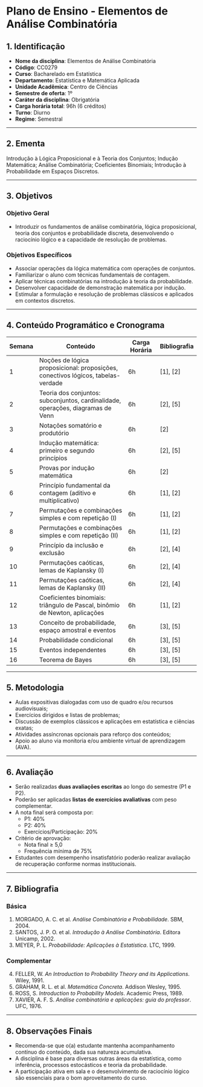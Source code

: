 # Plano de Ensino - Elementos de Análise Combinatória

## 1. Identificação

- **Nome da disciplina**: Elementos de Análise Combinatória  
- **Código**: CC0279  
- **Curso**: Bacharelado em Estatística  
- **Departamento**: Estatística e Matemática Aplicada  
- **Unidade Acadêmica**: Centro de Ciências  
- **Semestre de oferta**: 1º  
- **Caráter da disciplina**: Obrigatória  
- **Carga horária total**: 96h (6 créditos)  
- **Turno**: Diurno  
- **Regime**: Semestral  

---

## 2. Ementa

Introdução à Lógica Proposicional e à Teoria dos Conjuntos; Indução Matemática; Análise Combinatória; Coeficientes Binomiais; Introdução à Probabilidade em Espaços Discretos.

---

## 3. Objetivos

### Objetivo Geral

- Introduzir os fundamentos de análise combinatória, lógica proposicional, teoria dos conjuntos e probabilidade discreta, desenvolvendo o raciocínio lógico e a capacidade de resolução de problemas.

### Objetivos Específicos

- Associar operações da lógica matemática com operações de conjuntos.
- Familiarizar o aluno com técnicas fundamentais de contagem.
- Aplicar técnicas combinatórias na introdução à teoria da probabilidade.
- Desenvolver capacidade de demonstração matemática por indução.
- Estimular a formulação e resolução de problemas clássicos e aplicados em contextos discretos.

---

## 4. Conteúdo Programático e Cronograma

| Semana | Conteúdo | Carga Horária | Bibliografia |
|--------|----------|---------------|--------------|
| 1 | Noções de lógica proposicional: proposições, conectivos lógicos, tabelas-verdade | 6h | [1], [2] |
| 2 | Teoria dos conjuntos: subconjuntos, cardinalidade, operações, diagramas de Venn | 6h | [2], [5] |
| 3 | Notações somatório e produtório | 6h | [2] |
| 4 | Indução matemática: primeiro e segundo princípios | 6h | [2], [5] |
| 5 | Provas por indução matemática | 6h | [2] |
| 6 | Princípio fundamental da contagem (aditivo e multiplicativo) | 6h | [1], [2] |
| 7 | Permutações e combinações simples e com repetição (I) | 6h | [1], [2] |
| 8 | Permutações e combinações simples e com repetição (II) | 6h | [1], [2] |
| 9 | Princípio da inclusão e exclusão | 6h | [2], [4] |
| 10 | Permutações caóticas, lemas de Kaplansky (I) | 6h | [2], [4] |
| 11 | Permutações caóticas, lemas de Kaplansky (II) | 6h | [2], [4] |
| 12 | Coeficientes binomiais: triângulo de Pascal, binômio de Newton, aplicações | 6h | [1], [2] |
| 13 | Conceito de probabilidade, espaço amostral e eventos | 6h | [3], [5] |
| 14 | Probabilidade condicional | 6h | [3], [5] |
| 15 | Eventos independentes | 6h | [3], [5] |
| 16 | Teorema de Bayes | 6h | [3], [5] |

---

## 5. Metodologia

- Aulas expositivas dialogadas com uso de quadro e/ou recursos audiovisuais;
- Exercícios dirigidos e listas de problemas;
- Discussão de exemplos clássicos e aplicações em estatística e ciências exatas;
- Atividades assíncronas opcionais para reforço dos conteúdos;
- Apoio ao aluno via monitoria e/ou ambiente virtual de aprendizagem (AVA).

---

## 6. Avaliação

- Serão realizadas **duas avaliações escritas** ao longo do semestre (P1 e P2).
- Poderão ser aplicadas **listas de exercícios avaliativas** com peso complementar.
- A nota final será composta por:
  - P1: 40%
  - P2: 40%
  - Exercícios/Participação: 20%
- Critério de aprovação:
  - Nota final ≥ 5,0
  - Frequência mínima de 75%
- Estudantes com desempenho insatisfatório poderão realizar avaliação de recuperação conforme normas institucionais.

---

## 7. Bibliografia

### Básica

1. MORGADO, A. C. et al. *Análise Combinatória e Probabilidade*. SBM, 2004.  
2. SANTOS, J. P. O. et al. *Introdução à Análise Combinatória*. Editora Unicamp, 2002.  
3. MEYER, P. L. *Probabilidade: Aplicações à Estatística*. LTC, 1999.

### Complementar

4. FELLER, W. *An Introduction to Probability Theory and its Applications*. Wiley, 1991.  
5. GRAHAM, R. L. et al. *Matemática Concreta*. Addison Wesley, 1995.  
6. ROSS, S. *Introduction to Probability Models*. Academic Press, 1989.  
7. XAVIER, A. F. S. *Análise combinatória e aplicações: guia do professor*. UFC, 1976.

---

## 8. Observações Finais

- Recomenda-se que o(a) estudante mantenha acompanhamento contínuo do conteúdo, dada sua natureza acumulativa.
- A disciplina é base para diversas outras áreas da estatística, como inferência, processos estocásticos e teoria da probabilidade.
- A participação ativa em sala e o desenvolvimento de raciocínio lógico são essenciais para o bom aproveitamento do curso.
